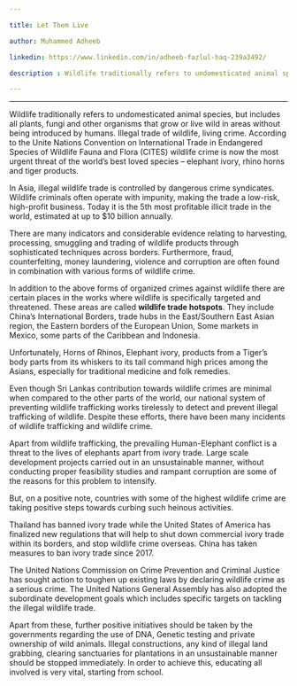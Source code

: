 ```yaml
---

title: Let Them Live

author: Muhammed Adheeb

linkedin: https://www.linkedin.com/in/adheeb-fazlul-haq-239a3492/

description : Wildlife traditionally refers to undomesticated animal species, but includes all plants, fungi and other organisms that grow or live wild in areas without being introduced by humans. Illegal trade of wildlife, living crime. According to the Unite Nations Convention on International Trade in Endangered Species of Wildlife Fauna and Flora (CITES) wildlife crime is now the most urgent threat of the world’s best loved species – elephant ivory, rhino horns and tiger products.

---
```

___  
 
Wildlife traditionally refers to undomesticated animal species, but includes all plants, fungi and other organisms that grow or live wild in areas without being introduced by humans. Illegal trade of wildlife, living crime. According to the Unite Nations Convention on International Trade in Endangered Species of Wildlife Fauna and Flora (CITES) wildlife crime is now the most urgent threat of the world’s best loved species – elephant ivory, rhino horns and tiger products.

In Asia, illegal wildlife trade is controlled by dangerous crime syndicates. Wildlife criminals often operate with impunity, making the trade a low-risk, high-profit business. Today it is the 5th most profitable illicit trade in the world, estimated at up to $10 billion annually.

There are many indicators and considerable evidence relating to harvesting, processing, smuggling and trading of wildlife products through sophisticated techniques across borders. Furthermore, fraud, counterfeiting, money laundering, violence and corruption are often found in combination with various forms of wildlife crime.

In addition to the above forms of organized crimes against wildlife there are certain places in the works where wildlife is specifically targeted and threatened. These areas are called **wildlife trade hotspots**. They include China’s International Borders, trade hubs in the East/Southern East Asian region, the Eastern borders of the European Union, Some markets in Mexico, some parts of the Caribbean and Indonesia.

Unfortunately, Horns of Rhinos, Elephant ivory, products from a Tiger’s body parts from its whiskers to its tail command high prices among the Asians, especially for traditional medicine and folk remedies.

Even though Sri Lankas contribution towards wildlife crimes are minimal when compared to the other parts of the world, our national system of preventing wildlife trafficking works tirelessly to detect and prevent illegal trafficking of wildlife. Despite these efforts, there have been many incidents of wildlife trafficking and wildlife crime.

Apart from wildlife trafficking, the prevailing Human-Elephant conflict is a threat to the lives of elephants apart from ivory trade. Large scale development projects carried out in an unsustainable manner, without conducting proper feasibility studies and rampant corruption are some of the reasons for this problem to intensify.

But, on a positive note, countries with some of the highest wildlife crime are taking positive steps towards curbing such heinous activities.

Thailand has banned ivory trade while the United States of America has finalized new regulations that will help to shut down commercial ivory trade within its borders, and stop wildlife crime overseas. China has taken measures to ban ivory trade since 2017.

The United Nations Commission on Crime Prevention and Criminal Justice has sought action to toughen up existing laws by declaring wildlife crime as a serious crime. The United Nations General Assembly has also adopted the subordinate development goals which includes specific targets on tackling the illegal wildlife trade.

Apart from these, further positive initiatives should be taken by the governments regarding the use of DNA, Genetic testing and private ownership of wild animals. Illegal constructions, any kind of illegal land grabbing, clearing sanctuaries for plantations in an unsustainable manner should be stopped immediately. In order to achieve this, educating all involved is very vital, starting from school.
